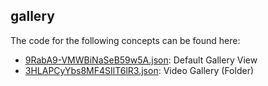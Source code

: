 ## gallery

The code for the following concepts can be found here: 
- [9RabA9\-VMWBiNaSeB59w5A.json](9RabA9-VMWBiNaSeB59w5A.json): Default Gallery View
- [3HLAPCyYbs8MF4SIlT6lR3.json](3HLAPCyYbs8MF4SIlT6lR3.json): Video Gallery \(Folder\)
